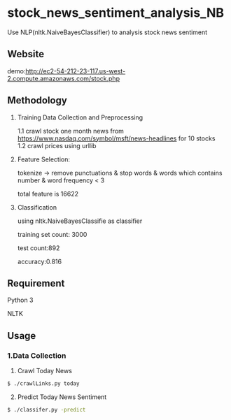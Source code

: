 # stock_news_sentiment_analysis_NB
Use NLP(nltk.NaiveBayesClassifier) to analysis stock news sentiment 

 ## Website
demo:http://ec2-54-212-23-117.us-west-2.compute.amazonaws.com/stock.php

## Methodology
1. Training Data Collection and Preprocessing

	1.1 crawl stock one month news from https://www.nasdaq.com/symbol/msft/news-headlines for 10 stocks  
	1.2 crawl prices using urllib
  
2. Feature Selection:
	
	tokenize -> remove punctuations & stop words & words which contains number & word frequency < 3

	total feature is  16622  

3. Classification
	
	using nltk.NaiveBayesClassifie as classifier

	training set count: 3000

	test count:892

	accuracy:0.816


## Requirement

Python 3

NLTK

## Usage
### 1.Data Collection
1. Crawl Today News
```bash
$ ./crawlLinks.py today
```
2. Predict Today News Sentiment
```bash
$ ./classifer.py -predict
```
